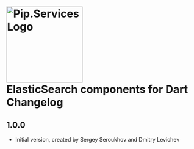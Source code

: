 # <img src="https://uploads-ssl.webflow.com/5ea5d3315186cf5ec60c3ee4/5edf1c94ce4c859f2b188094_logo.svg" alt="Pip.Services Logo" width="200"> <br/> ElasticSearch components for Dart Changelog

## 1.0.0

- Initial version, created by Sergey Seroukhov and Dmitry Levichev